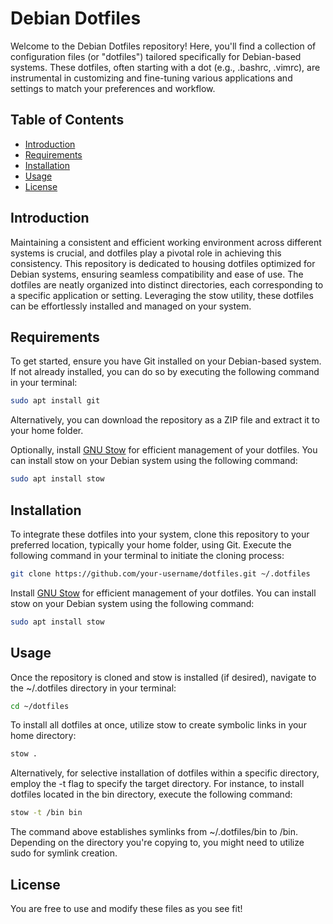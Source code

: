 # Debian Dotfiles

Welcome to the Debian Dotfiles repository! Here, you'll find a collection of configuration files (or "dotfiles") tailored specifically for Debian-based systems. These dotfiles, often starting with a dot (e.g., .bashrc, .vimrc), are instrumental in customizing and fine-tuning various applications and settings to match your preferences and workflow.

## Table of Contents

- [Introduction](#introduction)
- [Requirements](#requirements)
- [Installation](#installation)
- [Usage](#usage)
- [License](#license)

## Introduction

Maintaining a consistent and efficient working environment across different systems is crucial, and dotfiles play a pivotal role in achieving this consistency. This repository is dedicated to housing dotfiles optimized for Debian systems, ensuring seamless compatibility and ease of use. The dotfiles are neatly organized into distinct directories, each corresponding to a specific application or setting. Leveraging the stow utility, these dotfiles can be effortlessly installed and managed on your system.

## Requirements
To get started, ensure you have Git installed on your Debian-based system. If not already installed, you can do so by executing the following command in your terminal:

```bash
sudo apt install git
```

Alternatively, you can download the repository as a ZIP file and extract it to your home folder.

Optionally, install [GNU Stow](https://www.gnu.org/software/stow/) for efficient management of your dotfiles. You can install stow on your Debian system using the following command:


```bash
sudo apt install stow
```

## Installation

To integrate these dotfiles into your system, clone this repository to your preferred location, typically your home folder, using Git. Execute the following command in your terminal to initiate the cloning process:

```bash
git clone https://github.com/your-username/dotfiles.git ~/.dotfiles
```

Install [GNU Stow](https://www.gnu.org/software/stow/) for efficient management of your dotfiles. You can install stow on your Debian system using the following command:

```bash
sudo apt install stow
```

## Usage

Once the repository is cloned and stow is installed (if desired), navigate to the ~/.dotfiles directory in your terminal:

```bash
cd ~/dotfiles
```

To install all dotfiles at once, utilize stow to create symbolic links in your home directory:

```bash
stow .
```

Alternatively, for selective installation of dotfiles within a specific directory, employ the -t flag to specify the target directory. For instance, to install dotfiles located in the bin directory, execute the following command:

```bash
stow -t /bin bin
```

The command above establishes symlinks from ~/.dotfiles/bin to /bin. Depending on the directory you're copying to, you might need to utilize sudo for symlink creation.


## License

You are free to use and modify these files as you see fit!